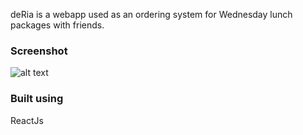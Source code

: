 deRia is a webapp used as an ordering system for Wednesday lunch packages with friends.

### Screenshot
![alt text](https://github.com/alvincabayan/react-deria/blob/master/screenshot.png?raw=true)

### Built using
ReactJs
